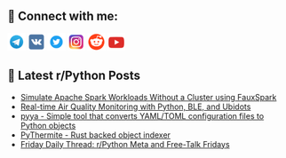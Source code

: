 ## 🔎 Connect with me:
[<img src="https://github.com/bullbesh/bullbesh/blob/main/images/Telegram.png" width="32" height="32" />](https://t.me/bullbesh)
[<img src="https://github.com/bullbesh/bullbesh/blob/main/images/VK.png" width="32" height="32" />](https://vk.com/bullbesh)
[<img src="https://github.com/bullbesh/bullbesh/blob/main/images/Twitter.png" width="32" height="32" />](https://twitter.com/bullbesh1)
[<img src="https://github.com/bullbesh/bullbesh/blob/main/images/Instagram.png" width="32" height="32" />](https://www.instagram.com/bullbesh)
[<img src="https://github.com/bullbesh/bullbesh/blob/main/images/Reddit.png" width="32" height="32" />](https://www.reddit.com/user/bullbesh)
[<img src="https://github.com/bullbesh/bullbesh/blob/main/images/YouTube.png" width="32" height="32" />](https://www.youtube.com/channel/UCtfjRs6uzgq5mfm8S06WTcg)

## 📕 Latest r/Python Posts
<!-- BLOG-POST-LIST:START -->
- [Simulate Apache Spark Workloads Without a Cluster using FauxSpark](https://www.reddit.com/r/Python/comments/1nwxqad/simulate_apache_spark_workloads_without_a_cluster/)
- [Real-time Air Quality Monitoring with Python, BLE, and Ubidots](https://www.reddit.com/r/Python/comments/1nwxo9z/realtime_air_quality_monitoring_with_python_ble/)
- [pyya - Simple tool that converts YAML/TOML configuration files to Python objects](https://www.reddit.com/r/Python/comments/1nwv8re/pyya_simple_tool_that_converts_yamltoml/)
- [PyThermite - Rust backed object indexer](https://www.reddit.com/r/Python/comments/1nwnr98/pythermite_rust_backed_object_indexer/)
- [Friday Daily Thread: r/Python Meta and Free-Talk Fridays](https://www.reddit.com/r/Python/comments/1nwk7ps/friday_daily_thread_rpython_meta_and_freetalk/)
<!-- BLOG-POST-LIST:END -->
